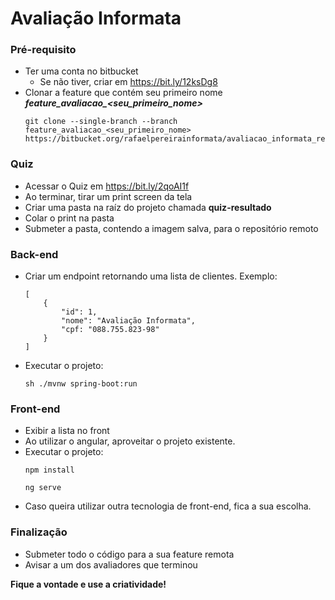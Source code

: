 # Avaliação Informata

### Pré-requisito
 - Ter uma conta no bitbucket
   - Se não tiver, criar em https://bit.ly/12ksDg8
 - Clonar a feature que contém seu primeiro nome **_feature_avaliacao\_<seu_primeiro_nome>_**
    ```
    git clone --single-branch --branch feature_avaliacao_<seu_primeiro_nome> https://bitbucket.org/rafaelpereirainformata/avaliacao_informata_repository.git
    ```
    
### Quiz
 - Acessar o Quiz em https://bit.ly/2qoAI1f
 - Ao terminar, tirar um print screen da tela
 - Criar uma pasta na raíz do projeto chamada **quiz-resultado**
 - Colar o print na pasta
 - Submeter a pasta, contendo a imagem salva, para o repositório remoto

### Back-end
 - Criar um endpoint retornando uma lista de clientes. Exemplo:
    ```
    [
        {
            "id": 1,
            "nome": "Avaliação Informata",
            "cpf: "088.755.823-98"
        }
    ]
    ```
 - Executar o projeto:
    ```
    sh ./mvnw spring-boot:run
    ```
### Front-end
 - Exibir a lista no front
 - Ao utilizar o angular, aproveitar o projeto existente.
 - Executar o projeto:
    ```
    npm install
    ```
    ```
    ng serve
    ```
 - Caso queira utilizar outra tecnologia de front-end, fica a sua escolha.

### Finalização
 - Submeter todo o código para a sua feature remota
 - Avisar a um dos avaliadores que terminou
 
**Fique a vontade e use a criatividade!**